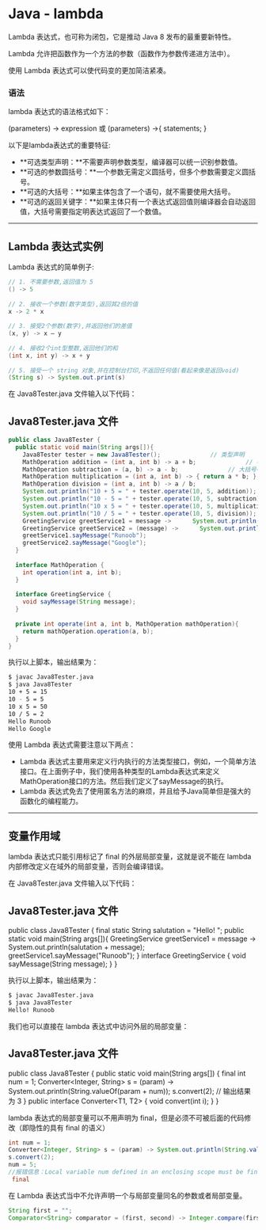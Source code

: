 # Java - lambda

Lambda 表达式，也可称为闭包，它是推动 Java 8 发布的最重要新特性。

Lambda 允许把函数作为一个方法的参数（函数作为参数传递进方法中）。

使用 Lambda 表达式可以使代码变的更加简洁紧凑。

### 语法

lambda 表达式的语法格式如下：

(parameters) -> expression 或 (parameters) ->{ statements; }

以下是lambda表达式的重要特征:

- **可选类型声明：**不需要声明参数类型，编译器可以统一识别参数值。
- **可选的参数圆括号：**一个参数无需定义圆括号，但多个参数需要定义圆括号。
- **可选的大括号：**如果主体包含了一个语句，就不需要使用大括号。
- **可选的返回关键字：**如果主体只有一个表达式返回值则编译器会自动返回值，大括号需要指定明表达式返回了一个数值。

------

## Lambda 表达式实例

Lambda 表达式的简单例子:

```java
// 1. 不需要参数,返回值为 5  
() -> 5  
  
// 2. 接收一个参数(数字类型),返回其2倍的值  
x -> 2 * x  
  
// 3. 接受2个参数(数字),并返回他们的差值  
(x, y) -> x – y  
  
// 4. 接收2个int型整数,返回他们的和  
(int x, int y) -> x + y  
  
// 5. 接受一个 string 对象,并在控制台打印,不返回任何值(看起来像是返回void)  
(String s) -> System.out.print(s)
```

在 Java8Tester.java 文件输入以下代码：

## Java8Tester.java 文件

```java
public class Java8Tester {   
  public static void main(String args[]){      
    Java8Tester tester = new Java8Tester();              // 类型声明      
    MathOperation addition = (int a, int b) -> a + b;              // 不用类型声明      
    MathOperation subtraction = (a, b) -> a - b;              // 大括号中的返回语句      
    MathOperation multiplication = (int a, int b) -> { return a * b; };              // 没有大括号及返回语句      
    MathOperation division = (int a, int b) -> a / b;              
    System.out.println("10 + 5 = " + tester.operate(10, 5, addition));      
    System.out.println("10 - 5 = " + tester.operate(10, 5, subtraction));      
    System.out.println("10 x 5 = " + tester.operate(10, 5, multiplication));      
    System.out.println("10 / 5 = " + tester.operate(10, 5, division));              // 不用括号      
    GreetingService greetService1 = message ->      System.out.println("Hello " + message);              // 用括号      
    GreetingService greetService2 = (message) ->      System.out.println("Hello " + message);              
    greetService1.sayMessage("Runoob");      
    greetService2.sayMessage("Google");   
  }       
  
  interface MathOperation {      
    int operation(int a, int b);   
  }       
  
  interface GreetingService {      
    void sayMessage(String message);   
  }       
  
  private int operate(int a, int b, MathOperation mathOperation){      
    return mathOperation.operation(a, b);   
  } 
}
```

执行以上脚本，输出结果为：

```bash
$ javac Java8Tester.java 
$ java Java8Tester
10 + 5 = 15
10 - 5 = 5
10 x 5 = 50
10 / 5 = 2
Hello Runoob
Hello Google
```

使用 Lambda 表达式需要注意以下两点：

- Lambda 表达式主要用来定义行内执行的方法类型接口，例如，一个简单方法接口。在上面例子中，我们使用各种类型的Lambda表达式来定义MathOperation接口的方法。然后我们定义了sayMessage的执行。
- Lambda 表达式免去了使用匿名方法的麻烦，并且给予Java简单但是强大的函数化的编程能力。

------

## 变量作用域

lambda 表达式只能引用标记了 final 的外层局部变量，这就是说不能在 lambda 内部修改定义在域外的局部变量，否则会编译错误。

在 Java8Tester.java 文件输入以下代码：

## Java8Tester.java 文件

public class Java8Tester {    final static String salutation = "Hello! ";      public static void main(String args[]){      GreetingService greetService1 = message ->       System.out.println(salutation + message);      greetService1.sayMessage("Runoob");   }       interface GreetingService {      void sayMessage(String message);   } }

执行以上脚本，输出结果为：

```bash
$ javac Java8Tester.java 
$ java Java8Tester
Hello! Runoob
```

我们也可以直接在 lambda 表达式中访问外层的局部变量：

## Java8Tester.java 文件

public class Java8Tester {    public static void main(String args[]) {        final int num = 1;        Converter<Integer, String> s = (param) -> System.out.println(String.valueOf(param + num));        s.convert(2);  // 输出结果为 3    }     public interface Converter<T1, T2> {        void convert(int i);    } }

lambda 表达式的局部变量可以不用声明为 final，但是必须不可被后面的代码修改（即隐性的具有 final 的语义）

```java
int num = 1;  
Converter<Integer, String> s = (param) -> System.out.println(String.valueOf(param + num));
s.convert(2);
num = 5;  
//报错信息：Local variable num defined in an enclosing scope must be final or effectively 
 final
```

在 Lambda 表达式当中不允许声明一个与局部变量同名的参数或者局部变量。

```java
String first = "";  
Comparator<String> comparator = (first, second) -> Integer.compare(first.length(), second.length());  //编译会出错 
```